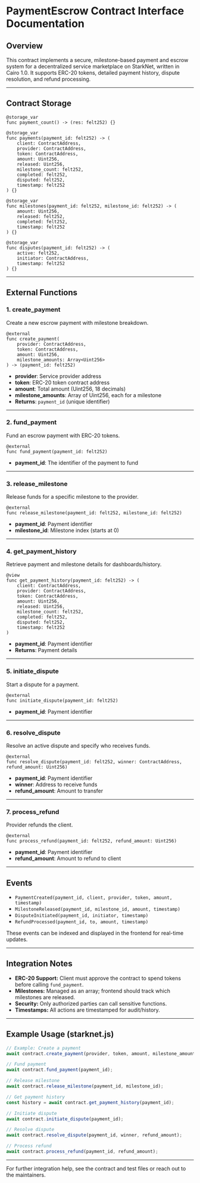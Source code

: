 # PaymentEscrow Contract Interface Documentation

## Overview
This contract implements a secure, milestone-based payment and escrow system for a decentralized service marketplace on StarkNet, written in Cairo 1.0. It supports ERC-20 tokens, detailed payment history, dispute resolution, and refund processing.

---

## Contract Storage

```cairo
@storage_var
func payment_count() -> (res: felt252) {}

@storage_var
func payments(payment_id: felt252) -> (
    client: ContractAddress,
    provider: ContractAddress,
    token: ContractAddress,
    amount: Uint256,
    released: Uint256,
    milestone_count: felt252,
    completed: felt252,
    disputed: felt252,
    timestamp: felt252
) {}

@storage_var
func milestones(payment_id: felt252, milestone_id: felt252) -> (
    amount: Uint256,
    released: felt252,
    completed: felt252,
    timestamp: felt252
) {}

@storage_var
func disputes(payment_id: felt252) -> (
    active: felt252,
    initiator: ContractAddress,
    timestamp: felt252
) {}
```

---

## External Functions

### 1. create_payment
Create a new escrow payment with milestone breakdown.
```cairo
@external
func create_payment(
    provider: ContractAddress,
    token: ContractAddress,
    amount: Uint256,
    milestone_amounts: Array<Uint256>
) -> (payment_id: felt252)
```
- **provider**: Service provider address
- **token**: ERC-20 token contract address
- **amount**: Total amount (Uint256, 18 decimals)
- **milestone_amounts**: Array of Uint256, each for a milestone
- **Returns**: `payment_id` (unique identifier)

---

### 2. fund_payment
Fund an escrow payment with ERC-20 tokens.
```cairo
@external
func fund_payment(payment_id: felt252)
```
- **payment_id**: The identifier of the payment to fund

---

### 3. release_milestone
Release funds for a specific milestone to the provider.
```cairo
@external
func release_milestone(payment_id: felt252, milestone_id: felt252)
```
- **payment_id**: Payment identifier
- **milestone_id**: Milestone index (starts at 0)

---

### 4. get_payment_history
Retrieve payment and milestone details for dashboards/history.
```cairo
@view
func get_payment_history(payment_id: felt252) -> (
    client: ContractAddress,
    provider: ContractAddress,
    token: ContractAddress,
    amount: Uint256,
    released: Uint256,
    milestone_count: felt252,
    completed: felt252,
    disputed: felt252,
    timestamp: felt252
)
```
- **payment_id**: Payment identifier
- **Returns**: Payment details

---

### 5. initiate_dispute
Start a dispute for a payment.
```cairo
@external
func initiate_dispute(payment_id: felt252)
```
- **payment_id**: Payment identifier

---

### 6. resolve_dispute
Resolve an active dispute and specify who receives funds.
```cairo
@external
func resolve_dispute(payment_id: felt252, winner: ContractAddress, refund_amount: Uint256)
```
- **payment_id**: Payment identifier
- **winner**: Address to receive funds
- **refund_amount**: Amount to transfer

---

### 7. process_refund
Provider refunds the client.
```cairo
@external
func process_refund(payment_id: felt252, refund_amount: Uint256)
```
- **payment_id**: Payment identifier
- **refund_amount**: Amount to refund to client

---

## Events
- `PaymentCreated(payment_id, client, provider, token, amount, timestamp)`
- `MilestoneReleased(payment_id, milestone_id, amount, timestamp)`
- `DisputeInitiated(payment_id, initiator, timestamp)`
- `RefundProcessed(payment_id, to, amount, timestamp)`

These events can be indexed and displayed in the frontend for real-time updates.

---

## Integration Notes
- **ERC-20 Support:** Client must approve the contract to spend tokens before calling `fund_payment`.
- **Milestones:** Managed as an array; frontend should track which milestones are released.
- **Security:** Only authorized parties can call sensitive functions.
- **Timestamps:** All actions are timestamped for audit/history.

---

## Example Usage (starknet.js)
```js
// Example: Create a payment
await contract.create_payment(provider, token, amount, milestone_amounts);

// Fund payment
await contract.fund_payment(payment_id);

// Release milestone
await contract.release_milestone(payment_id, milestone_id);

// Get payment history
const history = await contract.get_payment_history(payment_id);

// Initiate dispute
await contract.initiate_dispute(payment_id);

// Resolve dispute
await contract.resolve_dispute(payment_id, winner, refund_amount);

// Process refund
await contract.process_refund(payment_id, refund_amount);
```

---

For further integration help, see the contract and test files or reach out to the maintainers.
